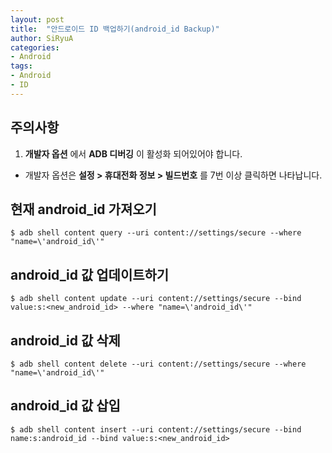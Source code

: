 ```yaml
---
layout: post
title:  "안드로이드 ID 백업하기(android_id Backup)"
author: SiRyuA
categories:
- Android
tags:
- Android
- ID
---
```



## 주의사항
1. **개발자 옵션** 에서 **ADB 디버깅** 이 활성화 되어있어야 합니다.
 * 개발자 옵션은 **설정 > 휴대전화 정보 > 빌드번호** 를 7번 이상 클릭하면 나타납니다.


## 현재 android_id 가져오기
~~~~
$ adb shell content query --uri content://settings/secure --where "name=\'android_id\'"
~~~~


## android_id 값 업데이트하기
~~~~
$ adb shell content update --uri content://settings/secure --bind value:s:<new_android_id> --where "name=\'android_id\'"
~~~~


## android_id 값 삭제
~~~~
$ adb shell content delete --uri content://settings/secure --where "name=\'android_id\'"
~~~~


## android_id 값 삽입
~~~~
$ adb shell content insert --uri content://settings/secure --bind name:s:android_id --bind value:s:<new_android_id>
~~~~
